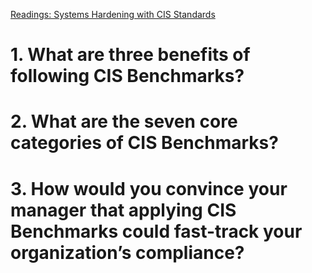 [Readings: Systems Hardening with CIS Standards](https://www.ibm.com/cloud/learn/cis-benchmarks)


# 1. What are three benefits of following CIS Benchmarks?

# 2. What are the seven core categories of CIS Benchmarks?

# 3. How would you convince your manager that applying CIS Benchmarks could fast-track your organization’s compliance?